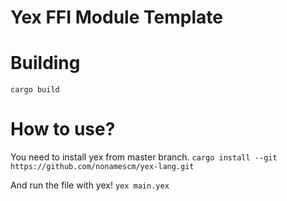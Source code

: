 # Yex FFI Module Template

# Building
 `cargo build`

# How to use?
 You need to install yex from master branch.
 `cargo install --git https://github.com/nonamescm/yex-lang.git`
 
 And run the file with yex!
 `yex main.yex`
